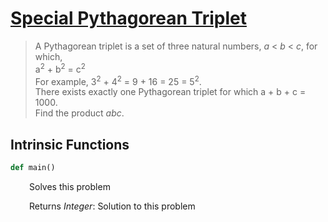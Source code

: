 <h1><a href="https://projecteuler.net/problem=9" class="title-custom-link">Special Pythagorean Triplet</a></h1>

> A Pythagorean triplet is a set of three natural numbers, *a* &lt; *b* &lt; *c*, for which,  
> a<sup>2</sup> + b<sup>2</sup> = c<sup>2</sup>  
> For example, 3<sup>2</sup> + 4<sup>2</sup> = 9 + 16 = 25 = 5<sup>2</sup>.  
> There exists exactly one Pythagorean triplet for which a + b + c = 1000.  
> Find the product *abc*.

<h2>Intrinsic Functions</h2>

```python
def main()
```

<div markdown="1" style="margin-left: 30px;">

Solves this problem

</div>

<div markdown="1" style="margin-left: 30px;">

Returns *Integer*: Solution to this problem

</div>
